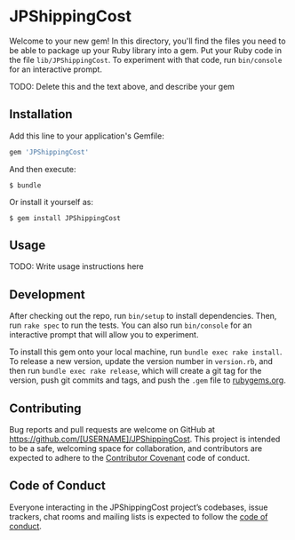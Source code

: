 # JPShippingCost

Welcome to your new gem! In this directory, you'll find the files you need to be able to package up your Ruby library into a gem. Put your Ruby code in the file `lib/JPShippingCost`. To experiment with that code, run `bin/console` for an interactive prompt.

TODO: Delete this and the text above, and describe your gem

## Installation

Add this line to your application's Gemfile:

```ruby
gem 'JPShippingCost'
```

And then execute:

    $ bundle

Or install it yourself as:

    $ gem install JPShippingCost

## Usage

TODO: Write usage instructions here

## Development

After checking out the repo, run `bin/setup` to install dependencies. Then, run `rake spec` to run the tests. You can also run `bin/console` for an interactive prompt that will allow you to experiment.

To install this gem onto your local machine, run `bundle exec rake install`. To release a new version, update the version number in `version.rb`, and then run `bundle exec rake release`, which will create a git tag for the version, push git commits and tags, and push the `.gem` file to [rubygems.org](https://rubygems.org).

## Contributing

Bug reports and pull requests are welcome on GitHub at https://github.com/[USERNAME]/JPShippingCost. This project is intended to be a safe, welcoming space for collaboration, and contributors are expected to adhere to the [Contributor Covenant](http://contributor-covenant.org) code of conduct.

## Code of Conduct

Everyone interacting in the JPShippingCost project’s codebases, issue trackers, chat rooms and mailing lists is expected to follow the [code of conduct](https://github.com/[USERNAME]/JPShippingCost/blob/master/CODE_OF_CONDUCT.md).
